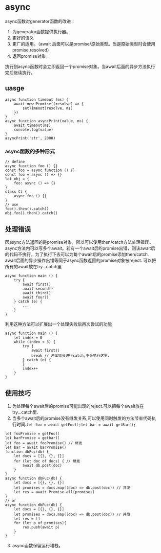 # async

async函数对generator函数的改进：

1. 为generator函数提供执行器。
2. 更好的语义
3. 更广的适用。（await 后面可以是promise/原始类型。当是原始类型时会使用promise.resolved）
4. 返回promise对象。

执行到async函数时会立即返回一个promise对象。当await后面的异步方法执行完后继续执行。

## uasge

```
async function timeout (ms) {
    await new Promise((resolve) => {
        setTimeout(resolve, ms)
    })
}
async function asyncPrint(value, ms) {
    await timeout(ms)
    console.log(value)
}
asyncPrint('str', 2000)
```

### async函数的多种形式

```
// define
async function foo () {}
const foo = async function () {}
const foo = async () => {}
let obj = {
    foo: async () => {}
}
class Cl {
    async foo () {}
}
// use
foo().then().catch()
obj.foo().then().catch()
```

## 处理错误

因async方法返回的是promise对象，所以可以使用then/catch方法处理错误。
async方法内可以写多个await。若有一个await后的promise出错，则该await后的代码不执行。为了执行下去可以为每个await后的promise添加then/catch.
await后面的异步操作出错等同于async函数返回的promise对象被reject.
可以把所有的await放在try...catch里
```
async function main () {
    try {
        await first()
        await second()
        await third()
        await four()
    } catch (e) {
        ...
    }
}
```

利用这种方法可以扩展出一个处理失败后再次尝试的功能

```
async function main () {
    let index = 0
    while (index < 3) {
        try {
            await first()
            break // 若出错会进行catch,不会执行这里.
        } catch (e) {
        }
        index++
    }
}
```

## 使用技巧

1. 为处理每个await后的promise可能出现的reject.可以把每个await放在try...catch里.
2. 当多个await后的promise没有继发关系,可以使用同时触发的方法节省代码执行时间.`let foo = await getFoo();let bar = await getBar();`

```
let fooPromise = getFoo()
let barPromise = getbar()
let foo = await fooPromise() // 继发
let bar = await barPromise()
function dbFuc(db) {
    let docs = [{}, {}, {}]
    for (let doc of docs) { // 继发
        await db.post(doc)
    }
}
async function dbFuc(db) {
    let docs = [{}, {}, {}]
    let promises = docs.map((doc) => db.post(doc)) // 并发
    let res = await Promise.all(promises)
}
// or
async function dbFuc(db) {
    let docs = [{}, {}, {}]
    let promises = docs.map((doc) => db.post(doc)) // 并发
    let res = []
    for (let p of promises){
        res.push(await p)
    }
}
```

3. async函数保留运行堆栈。